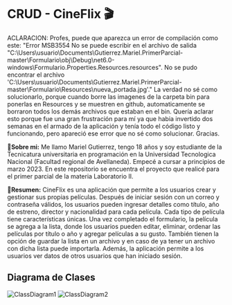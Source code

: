 # CRUD - CineFlix :clapper:

ACLARACION: Profes, puede que aparezca un error de compilación como este:
"Error	MSB3554	No se puede escribir en el archivo de salida "C:\Users\usuario\Documents\Gutierrez.Mariel.PrimerParcial-master\Formulario\obj\Debug\net6.0-windows\Formulario.Properties.Resources.resources". No se pudo encontrar el archivo 'C:\Users\usuario\Documents\Gutierrez.Mariel.PrimerParcial-master\Formulario\Resources\nueva_portada.jpg'."
La verdad no sé como solucionarlo, porque cuando borre las imagenes de la carpeta bin para ponerlas en Resources y se muestren en github, automaticamente se borraron todos los demás archivos que estaban en el bin. Quería aclarar esto porque fue una gran frustración para mí ya que habia invertido dos semanas en el armado de la aplicación y tenía todo el código listo y funcionando, pero apareció ese error que no sé como solucionar. Gracias.

:pushpin:**Sobre mi:** Me llamo Mariel Gutierrez, tengo 18 años y soy estudiante de la Tecnicatura universitaria en programación en la Universidad Tecnologica Nacional (Facultad regional de Avellaneda). Empecé a cursar a principios de marzo 2023. En este repositorio se encuentra el proyecto que realicé para el primer parcial de la materia Laboratorio II.

:pushpin:**Resumen:** CineFlix es una aplicación que permite a los usuarios crear y gestionar sus propias películas. Después de iniciar sesión con un correo y contraseña válidos, los usuarios pueden ingresar detalles como título, año de estreno, director y nacionalidad para cada película. Cada tipo de película tiene características únicas. Una vez completado el formulario, la película se agrega a la lista, donde los usuarios pueden editar, eliminar, ordenar las películas por título o año y agregar películas a su gusto. También tienen la opción de guardar la lista en un archivo y en caso de ya tener un archivo con dicha lista puede importarla. Además, la aplicación permite a los usuarios ver datos de otros usuarios que han iniciado sesión.

## Diagrama de Clases

![ClassDiagram1](https://github.com/marielgutierrez/Gutierrez.Mariel.PrimerParcial/assets/123014715/b6388a12-1b3a-4876-b3a0-50e0042b7342)
![ClassDiagram2](https://github.com/marielgutierrez/Gutierrez.Mariel.PrimerParcial/assets/123014715/eeb9f3d1-cc38-457b-ae03-5cb0971da068)
